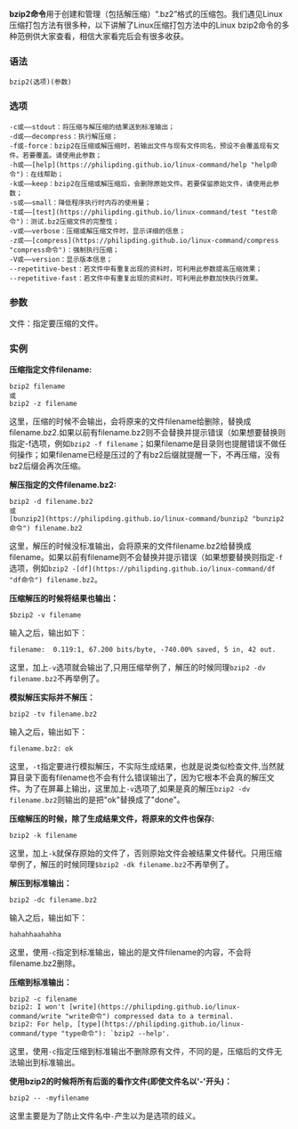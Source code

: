**bzip2命令**用于创建和管理（包括解压缩）“.bz2”格式的压缩包。我们遇见Linux压缩打包方法有很多种，以下讲解了Linux压缩打包方法中的Linux bzip2命令的多种范例供大家查看，相信大家看完后会有很多收获。

### 语法  

```
bzip2(选项)(参数)
```

### 选项  

```
-c或——stdout：将压缩与解压缩的结果送到标准输出；
-d或——decompress：执行解压缩；
-f或-force：bzip2在压缩或解压缩时，若输出文件与现有文件同名，预设不会覆盖现有文件。若要覆盖。请使用此参数；
-h或——[help](https://philipding.github.io/linux-command/help "help命令")：在线帮助；
-k或——keep：bzip2在压缩或解压缩后，会删除原始文件。若要保留原始文件，请使用此参数；
-s或——small：降低程序执行时内存的使用量；
-t或——[test](https://philipding.github.io/linux-command/test "test命令")：测试.bz2压缩文件的完整性；
-v或——verbose：压缩或解压缩文件时，显示详细的信息；
-z或——[compress](https://philipding.github.io/linux-command/compress "compress命令")：强制执行压缩；
-V或——version：显示版本信息；
--repetitive-best：若文件中有重复出现的资料时，可利用此参数提高压缩效果；
--repetitive-fast：若文件中有重复出现的资料时，可利用此参数加快执行效果。
```

### 参数  

文件：指定要压缩的文件。

### 实例  

**压缩指定文件filename:**

```
bzip2 filename
或
bzip2 -z filename
```

这里，压缩的时候不会输出，会将原来的文件filename给删除，替换成filename.bz2.如果以前有filename.bz2则不会替换并提示错误（如果想要替换则指定-f选项，例如`bzip2 -f filename`；如果filename是目录则也提醒错误不做任何操作；如果filename已经是压过的了有bz2后缀就提醒一下，不再压缩，没有bz2后缀会再次压缩。

**解压指定的文件filename.bz2:**

```
bzip2 -d filename.bz2
或
[bunzip2](https://philipding.github.io/linux-command/bunzip2 "bunzip2命令") filename.bz2
```

这里，解压的时候没标准输出，会将原来的文件filename.bz2给替换成filename。如果以前有filename则不会替换并提示错误（如果想要替换则指定`-f`选项，例如`bzip2 -[df](https://philipding.github.io/linux-command/df "df命令") filename.bz2`。

**压缩解压的时候将结果也输出：**

```
$bzip2 -v filename
```

输入之后，输出如下：

```
filename:  0.119:1, 67.200 bits/byte, -740.00% saved, 5 in, 42 out.
```

这里，加上`-v`选项就会输出了,只用压缩举例了，解压的时候同理`bzip2 -dv filename.bz2`不再举例了。

**模拟解压实际并不解压：**

```
bzip2 -tv filename.bz2
```

输入之后，输出如下：

```
filename.bz2: ok
```

这里，`-t`指定要进行模拟解压，不实际生成结果，也就是说类似检查文件,当然就算目录下面有filename也不会有什么错误输出了，因为它根本不会真的解压文件。为了在屏幕上输出，这里加上`-v`选项了,如果是真的解压`bzip2 -dv filename.bz2`则输出的是把"ok"替换成了"done"。

**压缩解压的时候，除了生成结果文件，将原来的文件也保存:**

```
bzip2 -k filename
```

这里，加上`-k`就保存原始的文件了，否则原始文件会被结果文件替代。只用压缩举例了，解压的时候同理`$bzip2 -dk filename.bz2`不再举例了。

**解压到标准输出：**

```
bzip2 -dc filename.bz2
```

输入之后，输出如下：

```
hahahhaahahha
```

这里，使用`-c`指定到标准输出，输出的是文件filename的内容，不会将filename.bz2删除。

**压缩到标准输出：**

```
bzip2 -c filename
bzip2: I won't [write](https://philipding.github.io/linux-command/write "write命令") compressed data to a terminal.
bzip2: For help, [type](https://philipding.github.io/linux-command/type "type命令"): `bzip2 --help'.
```

这里，使用`-c`指定压缩到标准输出不删除原有文件，不同的是，压缩后的文件无法输出到标准输出。

**使用bzip2的时候将所有后面的看作文件(即使文件名以'-'开头)：**

```
bzip2 -- -myfilename
```

这里主要是为了防止文件名中`-`产生以为是选项的歧义。